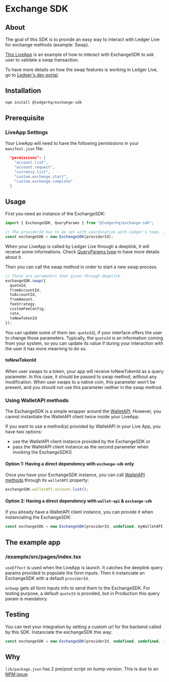 # Exchange SDK

## About

The goal of this SDK is to provide an easy way to interact with Ledger Live for exchange methods (example: Swap).

[This LiveApp](https://github.com/LedgerHQ/exchange-sdk/blob/main/example) is an example of how to interact with ExchangeSDK to ask user to validate a swap transaction.

To have more details on how the swap features is working in Ledger Live, go to [Ledger's dev portal](https://developers.ledger.com/docs/swap/howto/providers-liveapp/).

## Installation

```bash
npm install @ledgerhq/exchange-sdk
```

## Prerequisite

### LiveApp Settings

Your LiveApp will need to have the following permissions in your `manifest.json` file:

```json
  "permissions": [
    "account.list",
    "account.request",
    "currency.list",
    "custom.exchange.start",
    "custom.exchange.complete"
  ]
```

## Usage

First you need an instance of the ExchangeSDK:

```js
import { ExchangeSDK, QueryParams } from "@ledgerhq/exchange-sdk";

// The providerId has to be set with coordination with Ledger's team. It is your unique identifier when interacting with Ledger Live.
const exchangeSDK = new ExchangeSDK(providerId);
```

When your LiveApp is called by Ledger Live through a deeplink, it will receive some informations. Check [QueryParams type](https://github.com/LedgerHQ/exchange-sdk/blob/main/lib/src/liveapp.ts) to have more details about it.

Then you can call the swap method in order to start a new swap process.

```js
// Those are parameters that given through deeplink.
exchangeSDK.swap({
  quoteId,
  fromAccountId,
  toAccountId,
  fromAmount,
  feeStrategy,
  customFeeConfig,
  rate,
  toNewTokenId
});
```

You can update some of them (ex: `quoteId`), if your interface offers the user to change those parameters.
Typically, the `quoteId` is an information coming from your system, so you can update its value if during your interaction with the user it has more mearning to do so.

#### toNewTokenId
When user swaps to a token, your app will receive toNewTokenId as a query parameter. In this case, it should be passed to swap method, without any modification.
When user swaps to a native coin, this parameter won't be present, and you should not use this parameter neither in the swap method.

### Using WalletAPI methods

The ExchangeSDK is a simple wrapper around the [WalletAPI](https://github.com/LedgerHQ/wallet-api). However, you cannot instantiate the WalletAPI client twice inside your LiveApp.

If you want to use a method(s) provided by WalletAPI in your Live App, you have two options:

- use the WalletAPI client instance provided by the ExchangeSDK or
- pass the WalletAPI client instance as the second parameter when invoking the ExchangeSDK()

#### Option 1: Having a direct dependency with `exchange-sdk` only

Once you have your ExchangeSDK instance, you can call [WalletAPI methods](https://github.com/LedgerHQ/wallet-api/tree/main/packages/client) through its `walletAPI` property:

```js
exchangeSDK.walletAPI.account.list();
```

#### Option 2: Having a direct dependency with `wallet-api` & `exchange-sdk`

If you already have a WalletAPI client instance, you can provide it when instanciating the ExchangeSDK:

```js
const exchangeSDK = new ExchangeSDK(providerId, undefined, myWalletAPI);
```

## The example app

### /example/src/pages/index.tsx

`useEffect` is used when the LiveApp is launch.
It catches the deeplink query params provided to populate the form inputs.
Then it instanciate an ExchangeSDK with a default `providerId`.

`onSwap` gets all form inputs info to send them to the ExchangeSDK.
For testing purpose, a default `quoteId` is provided, but in Production this query param is mandatory.

## Testing
You can test your integration by setting a custom url for the backend called by this SDK.
Instanciate the exchangeSDK this way:
```js
const exchangeSDK = new ExchangeSDK(providerId, undefined, undefined, "https://custom-url.swap.test");
```

## Why

`lib/package.json` has 2 pre/post script on bump version. This is due to an [NPM issue](https://github.com/npm/npm/issues/9111).
